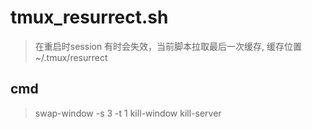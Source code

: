 # tmux_resurrect.sh
> 在重启时session 有时会失效，当前脚本拉取最后一次缓存, 缓存位置~/.tmux/resurrect


## cmd
> swap-window -s 3 -t 1
> kill-window
> kill-server

